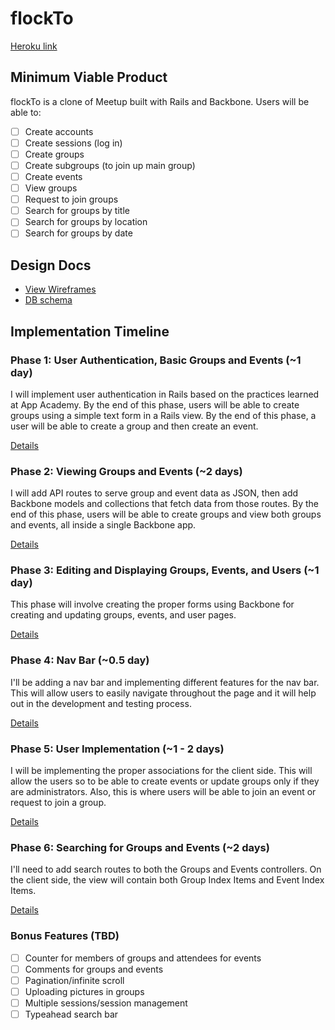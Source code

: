 # flockTo

[Heroku link][heroku]

[heroku]: http://flockto.herokuapp.com

## Minimum Viable Product
flockTo is a clone of Meetup built with Rails and Backbone.
Users will be able to:
<!-- This is a Markdown checklist. Use it to keep track of your progress! -->

- [ ] Create accounts
- [ ] Create sessions (log in)
- [ ] Create groups
- [ ] Create subgroups (to join up main group)
- [ ] Create events
- [ ] View groups
- [ ] Request to join groups
- [ ] Search for groups by title
- [ ] Search for groups by location
- [ ] Search for groups by date

## Design Docs
* [View Wireframes][views]
* [DB schema][schema]

[views]: ./docs/views.md
[schema]: ./docs/schema.md

## Implementation Timeline

### Phase 1: User Authentication, Basic Groups and Events (~1 day)
I will implement user authentication in Rails based on the practices learned at
App Academy. By the end of this phase, users will be able to create groups using
a simple text form in a Rails view. By the end of this phase, a user will be
able to create a group and then create an event.

[Details][phase-one]

### Phase 2: Viewing Groups and Events (~2 days)
I will add API routes to serve group and event data as JSON, then add Backbone
models and collections that fetch data from those routes. By the end of this
phase, users will be able to create groups and view both groups and events, all
inside a single Backbone app.

[Details][phase-two]

### Phase 3: Editing and Displaying Groups, Events, and Users (~1 day)
This phase will involve creating the proper forms using Backbone for creating
and updating groups, events, and user pages.

[Details][phase-three]

### Phase 4: Nav Bar (~0.5 day)
I'll be adding a nav bar and implementing different features for the nav bar.
This will allow users to easily navigate throughout the page and it will help
out in the development and testing process.

[Details][phase-four]

### Phase 5: User Implementation (~1 - 2 days)
I will be implementing the proper associations for the client side. This will
allow the users so to be able to create events or update groups only if they are
administrators. Also, this is where users will be able to join an event or
request to join a group.

[Details][phase-five]

### Phase 6: Searching for Groups and Events (~2 days)
I'll need to add search routes to both the Groups and Events controllers. On the
client side, the view will contain both Group Index Items and Event Index Items.

[Details][phase-six]

### Bonus Features (TBD)
- [ ] Counter for members of groups and attendees for events
- [ ] Comments for groups and events
- [ ] Pagination/infinite scroll
- [ ] Uploading pictures in groups
- [ ] Multiple sessions/session management
- [ ] Typeahead search bar

[phase-one]: ./docs/phases/phase1.md
[phase-two]: ./docs/phases/phase2.md
[phase-three]: ./docs/phases/phase3.md
[phase-four]: ./docs/phases/phase4.md
[phase-five]: ./docs/phases/phase5.md
[phase-six]: ./docs/phases/phase6.md
